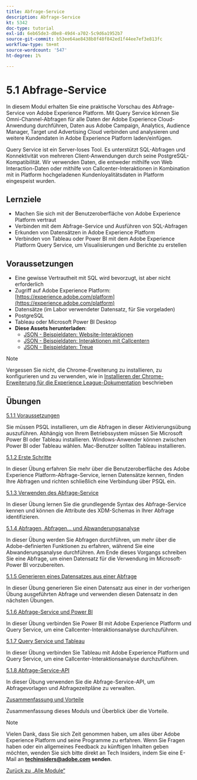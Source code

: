 ```yaml
---
title: Abfrage-Service
description: Abfrage-Service
kt: 5342
doc-type: tutorial
exl-id: 6eb65de3-d0e8-49d4-a702-5c9d6a1952b7
source-git-commit: b53ee64ae8438b8f48f842ed1f44ee7ef3e813fc
workflow-type: tm+mt
source-wordcount: '547'
ht-degree: 1%

---
```


# 5.1 Abfrage-Service

In diesem Modul erhalten Sie eine praktische Vorschau des Abfrage-Service von Adobe Experience Platform. Mit Query Service können Sie Omni-Channel-Abfragen für alle Daten der Adobe Experience Cloud-Anwendung durchführen, Daten aus Adobe Campaign, Analytics, Audience Manager, Target und Advertising Cloud verbinden und analysieren und weitere Kundendaten in Adobe Experience Platform laden/einfügen.

Query Service ist ein Server-loses Tool. Es unterstützt SQL-Abfragen und Konnektivität von mehreren Client-Anwendungen durch seine PostgreSQL-Kompatibilität.
Wir verwenden Daten, die entweder mithilfe von Web Interaction-Daten oder mithilfe von Callcenter-Interaktionen in Kombination mit in Platform hochgeladenen Kundenloyalitätsdaten in Platform eingespeist wurden.

## Lernziele

- Machen Sie sich mit der Benutzeroberfläche von Adobe Experience Platform vertraut
- Verbinden mit dem Abfrage-Service und Ausführen von SQL-Abfragen
- Erkunden von Datensätzen in Adobe Experience Platform
- Verbinden von Tableau oder Power BI mit dem Adobe Experience Platform Query Service, um Visualisierungen und Berichte zu erstellen

## Voraussetzungen

- Eine gewisse Vertrautheit mit SQL wird bevorzugt, ist aber nicht erforderlich
- Zugriff auf Adobe Experience Platform: [https://experience.adobe.com/platform](https://experience.adobe.com/platform)
- Datensätze (im Labor verwendeter Datensatz, für Sie vorgeladen)
- PostgreSQL
- Tableau oder Microsoft Power BI Desktop
- **Diese Assets herunterladen**:
   - [JSON - Beispieldaten: Website-Interaktionen](./../../../assets/json/ee.json)
   - [JSON - Beispieldaten: Interaktionen mit Callcentern](./../../../assets/json/callcenter.json)
   - [JSON - Beispieldaten: Treue](./../../../assets/json/loyalty.json)

>[!NOTE]
>
>Vergessen Sie nicht, die Chrome-Erweiterung zu installieren, zu konfigurieren und zu verwenden, wie in [Installieren der Chrome-Erweiterung für die Experience League-Dokumentation](../../gettingstarted/gettingstarted/ex1.md) beschrieben

## Übungen

[5.1.1 Voraussetzungen](./ex1.md)

Sie müssen PSQL installieren, um die Abfragen in dieser Aktivierungsübung auszuführen. Abhängig von Ihrem Betriebssystem müssen Sie Microsoft Power BI oder Tableau installieren. Windows-Anwender können zwischen Power BI oder Tableau wählen. Mac-Benutzer sollten Tableau installieren.

[5.1.2 Erste Schritte](./ex2.md)

In dieser Übung erfahren Sie mehr über die Benutzeroberfläche des Adobe Experience Platform-Abfrage-Service, lernen Datensätze kennen, finden Ihre Abfragen und richten schließlich eine Verbindung über PSQL ein.

[5.1.3 Verwenden des Abfrage-Service](./ex3.md)

In dieser Übung lernen Sie die grundlegende Syntax des Abfrage-Service kennen und können die Attribute des XDM-Schemas in Ihrer Abfrage identifizieren.

[5.1.4 Abfragen, Abfragen… und Abwanderungsanalyse](./ex4.md)

In dieser Übung werden Sie Abfragen durchführen, um mehr über die Adobe-definierten Funktionen zu erfahren, während Sie eine Abwanderungsanalyse durchführen. Am Ende dieses Vorgangs schreiben Sie eine Abfrage, um einen Datensatz für die Verwendung im Microsoft-Power BI vorzubereiten.

[5.1.5 Generieren eines Datensatzes aus einer Abfrage](./ex5.md)

In dieser Übung generieren Sie einen Datensatz aus einer in der vorherigen Übung ausgeführten Abfrage und verwenden diesen Datensatz in den nächsten Übungen.

[5.1.6 Abfrage-Service und Power BI](./ex6.md)

In dieser Übung verbinden Sie Power BI mit Adobe Experience Platform und Query Service, um eine Callcenter-Interaktionsanalyse durchzuführen.

[5.1.7 Query Service und Tableau](./ex7.md)

In dieser Übung verbinden Sie Tableau mit Adobe Experience Platform und Query Service, um eine Callcenter-Interaktionsanalyse durchzuführen.

[5.1.8 Abfrage-Service-API](./ex8.md)

In dieser Übung verwenden Sie die Abfrage-Service-API, um Abfragevorlagen und Abfragezeitpläne zu verwalten.

[Zusammenfassung und Vorteile](./summary.md)

Zusammenfassung dieses Moduls und Überblick über die Vorteile.

>[!NOTE]
>
>Vielen Dank, dass Sie sich Zeit genommen haben, um alles über Adobe Experience Platform und seine Programme zu erfahren. Wenn Sie Fragen haben oder ein allgemeines Feedback zu künftigen Inhalten geben möchten, wenden Sie sich bitte direkt an Tech Insiders, indem Sie eine E-Mail an **techinsiders@adobe.com senden**.

[Zurück zu „Alle Module“](../../../overview.md)
